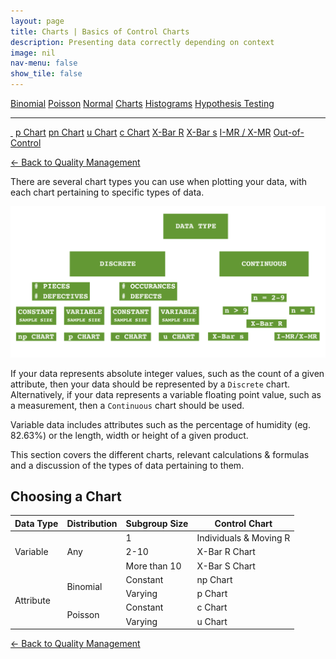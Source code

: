 ```yaml
---
layout: page
title: Charts | Basics of Control Charts
description: Presenting data correctly depending on context
image: nil
nav-menu: false
show_tile: false
---
```


<a href="../binomial.html" class="button small">Binomial</a>
<a href="../poisson.html" class="button small">Poisson</a>
<a href="../normal" class="button small">Normal</a>
<a href="./" class="button special small">Charts</a>
<a href="../histograms.html" class="button small">Histograms</a>
<a href="../hypothesis-testing.html" class="button small">Hypothesis Testing</a>

<hr />

<a href="./" class="special" style="border-bottom: none;"><i class="icon alt fa-home">&nbsp;</i></a>
<a href="p.html" class="button small">p Chart</a>
<a href="pn.html" class="button small">pn Chart</a>
<a href="u.html" class="button small">u Chart</a>
<a href="c.html" class="button small">c Chart</a>
<a href="xbar-r.html" class="button small">X-Bar R</a>
<a href="xbar-s.html" class="button small">X-Bar s</a>
<a href="i-mr_x-mr.html" class="button small">I-MR / X-MR</a>
<a href="out-of-control.html" class="button small">Out-of-Control</a>

<a href="/quality-management">&#x2190; Back to Quality Management</a>

There are several chart types you can use when plotting your data, with each chart pertaining to specific types of data.

<img src="/assets/images/choosing-charts.png" width="1000" />

If your data represents absolute integer values, such as the count of a given attribute, then your data should be represented by a <code>Discrete</code> chart. Alternatively, if your data represents a variable floating point value, such as a measurement, then a <code>Continuous</code> chart should be used.

Variable data includes attributes such as the percentage of humidity (eg. 82.63%) or the length, width or height of a given product.

This section covers the different charts, relevant calculations & formulas and a discussion of the types of data pertaining to them.

## Choosing a Chart

<table>
  <thead>
    <tr>
      <th>Data Type</th>
      <th>Distribution</th>
      <th>Subgroup Size</th>
      <th>Control Chart</th>
    </tr>
  </thead>
  <tbody>
    <tr>
      <td rowspan="3">Variable</td>
      <td rowspan="3">Any</td>
      <td>1</td>
      <td>Individuals & Moving R</td>
    </tr>
    <tr>
      <td>2-10</td>
      <td>X-Bar R Chart</td>
    </tr>
    <tr>
      <td>More than 10</td>
      <td>X-Bar S Chart</td>
    </tr>
    <tr>
      <td rowspan="4">Attribute</td>
      <td rowspan="2">Binomial</td>
      <td>Constant</td>
      <td>np Chart</td>
    </tr>
    <tr>
      <td>Varying</td>
      <td>p Chart</td>
    </tr>
    <tr>
      <td rowspan="2">Poisson</td>
      <td>Constant</td>
      <td>c Chart</td>
    </tr>
    <tr>
      <td>Varying</td>
      <td>u Chart</td>
    </tr>
  </tbody>
</table>

<a href="/quality-management">&#x2190; Back to Quality Management</a>
